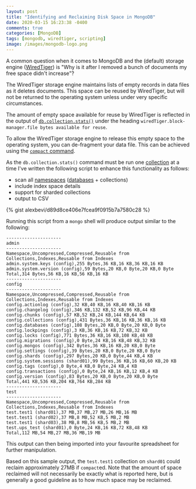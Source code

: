 ```yaml
---
layout: post
title: "Identifying and Reclaiming Disk Space in MongoDB"
date: 2020-03-15 16:23:38 -0400
comments: true
categories: [MongoDB]
tags: [mongodb, wiredtiger, scripting]
image: /images/mongodb-logo.png
---
```


A common question when it comes to MongoDB and the (default) storage engine ([WiredTiger](https://docs.mongodb.com/manual/core/wiredtiger/)) is "Why is it after I removed a bunch of documents my free space didn't increase"?

The WiredTiger storage engine maintains lists of empty records in data files as it deletes documents. This space can be reused by WiredTiger, but will not be returned to the operating system unless under very specific circumstances.

The amount of empty space available for reuse by WiredTiger is reflected in the output of [`db.collection.stats()`](https://docs.mongodb.com/manual/reference/method/db.collection.stats/#db.collection.stats) under the heading `wiredTiger.block-manager.file bytes available for reuse`.

To allow the WiredTiger storage engine to release this empty space to the operating system, you can de-fragment your data file. This can be achieved using the [`compact` command](https://docs.mongodb.com/manual/reference/command/compact/#dbcmd.compact).

As the `db.collection.stats()` command must be run one [collection](https://docs.mongodb.com/manual/reference/glossary/#term-collection) at a time I've written the following script to enhance this functionality as follows:

* scan all [namespaces](https://docs.mongodb.com/manual/reference/glossary/#term-namespace) ([databases](https://docs.mongodb.com/manual/reference/glossary/#term-database) + collections)
* include index space details
* support for sharded collections
* output to CSV

<!-- MORE -->

{% gist alexbevi/d89d8ce406e7fcea9f0915b7a7580c28 %}

Running this script from a `mongo` shell will produce output similar to the following:

```
---------------------
admin
---------------------
Namespace,Uncompressed,Compressed,Reusable from Collections,Indexes,Reusable from Indexes
admin.system.keys (config),255 Bytes,36 KB,16 KB,36 KB,16 KB
admin.system.version (config),59 Bytes,20 KB,0 Byte,20 KB,0 Byte
Total,314 Bytes,56 KB,16 KB,56 KB,16 KB
---------------------
config
---------------------
Namespace,Uncompressed,Compressed,Reusable from Collections,Indexes,Reusable from Indexes
config.actionlog (config),32 KB,40 KB,16 KB,40 KB,16 KB
config.changelog (config),346 KB,132 KB,52 KB,96 KB,44 KB
config.chunks (config),57 KB,52 KB,24 KB,144 KB,64 KB
config.collections (config),431 Bytes,36 KB,16 KB,36 KB,16 KB
config.databases (config),108 Bytes,20 KB,0 Byte,20 KB,0 Byte
config.lockpings (config),3 KB,36 KB,16 KB,72 KB,32 KB
config.locks (config),771 Bytes,36 KB,16 KB,108 KB,48 KB
config.migrations (config),0 Byte,24 KB,16 KB,48 KB,32 KB
config.mongos (config),342 Bytes,36 KB,16 KB,20 KB,0 Byte
config.settings (config),39 Bytes,20 KB,0 Byte,20 KB,0 Byte
config.shards (config),297 Bytes,20 KB,0 Byte,44 KB,4 KB
config.system.sessions (shard01),99 Bytes,36 KB,16 KB,60 KB,20 KB
config.tags (config),0 Byte,4 KB,0 Byte,24 KB,4 KB
config.transactions (config),0 Byte,24 KB,16 KB,12 KB,4 KB
config.version (config),83 Bytes,20 KB,0 Byte,20 KB,0 Byte
Total,441 KB,536 KB,204 KB,764 KB,284 KB
---------------------
test
---------------------
Namespace,Uncompressed,Compressed,Reusable from Collections,Indexes,Reusable from Indexes
test.test1 (shard01),37 MB,37 MB,27 MB,26 MB,16 MB
test.test1 (shard02),37 MB,8 MB,52 KB,5 MB,2 MB
test.test1 (shard03),38 MB,8 MB,56 KB,5 MB,2 MB
test.ups_test (shard01),0 Byte,24 KB,16 KB,72 KB,48 KB
Total,112 MB,54 MB,27 MB,36 MB,19 MB
```

This output can then being imported into your favourite spreadsheet for further manipulation.

Based on this sample output, the `test.test1` collection on `shard01` could reclaim approximately 27MB if `compact`ed. Note that the amount of space reclaimed will not necessarily be exactly what is reported here, but is generally a good guideline as to how much space may be reclaimed.
